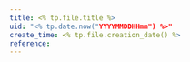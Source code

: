 ```yaml
---
title: <% tp.file.title %>
uid: "<% tp.date.now("YYYYMMDDHHmm") %>"
create_time: <% tp.file.creation_date() %>
reference:
---
```


